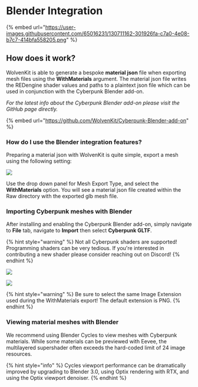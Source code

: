 # Blender Integration

{% embed url="https://user-images.githubusercontent.com/65016231/130711162-301926fa-c7a0-4e08-b7c7-414bfa558205.png" %}

## How does it work?

WolvenKit is able to generate a bespoke **material json** file when exporting mesh files using the **WithMaterials** argument. The material json file writes the REDengine shader values and paths to a plaintext json file which can be used in conjunction with the Cyberpunk Blender add-on.

_For the latest info about the Cyberpunk Blender add-on please visit the GitHub page directly._

{% embed url="https://github.com/WolvenKit/Cyberpunk-Blender-add-on" %}

### How do I use the Blender integration features?

Preparing a material json with WolvenKit is quite simple, export a mesh using the following setting:

![](../../../.gitbook/assets/8.4.3\_ImportExport\_mesh\_advanced.png)

Use the drop down panel for Mesh Export Type, and select the **WithMaterials** option. You will see a material json file created within the Raw directory with the exported glb mesh file.

### Importing Cyberpunk meshes with Blender

After installing and enabling the Cyberpunk Blender add-on, simply navigate to **File** tab, navigate to **Import** then select **Cyberpunk GLTF**.

{% hint style="warning" %}
Not all Cyberpunk shaders are supported! Programming shaders can be very tedious. If you're interested in contributing a new shader please consider reaching out on Discord!
{% endhint %}

![](../../../.gitbook/assets/BlenderHitmanAddonLocation.png)

![](../../../.gitbook/assets/BlenderHitmanAddonImageType.png)

{% hint style="warning" %}
Be sure to select the same Image Extension used during the WithMaterials export! The default extension is PNG.
{% endhint %}

### Viewing material meshes with Blender

We recommend using Blender Cycles to view meshes with Cyberpunk materials. While some materials can be previewed with Eevee, the multilayered supershader often exceeds the hard-coded limit of 24 image resources.

{% hint style="info" %}
Cycles viewport performance can be dramatically improved by upgrading to Blender 3.0, using Optix rendering with RTX, and using the Optix viewport denoiser.
{% endhint %}

